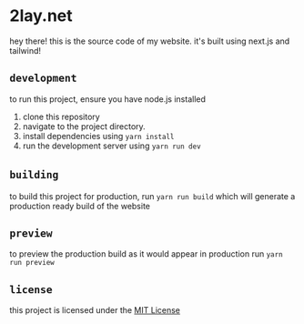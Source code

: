 # 2lay.net 
hey there! this is the source code of my website. it's built using next.js and tailwind!

## ``development`` 
to run this project, ensure you have node.js installed
1. clone this repository
2. navigate to the project directory.
3. install dependencies using ``yarn install``
4. run the development server using ``yarn run dev``

## ``building``️
to build this project for production, run ``yarn run build`` which will generate a production ready build of the website

## ``preview``
to preview the production build as it would appear in production run ``yarn run preview``

## ``license``
this project is licensed under the [MIT License](https://github.com/2lay/2lay.net/blob/main/LICENSE)
